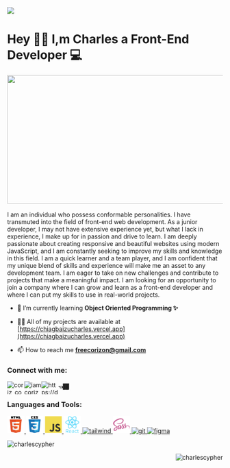 <div id="header" align="left">
  <img src="https://media2.giphy.com/media/ES9cAJlcxblRESzOH1/giphy.gif?cid=ecf05e47nk1r284m9t42grnsru664fnb5vz6dlro7pdwe294&rid=giphy.gif&ct=g" width="100"/>
</div>
<h1 align="left">Hey 👋🏾 I,m Charles a Front-End Developer 💻</h1>
<div align="left">
  <img src="https://media1.giphy.com/media/v1.Y2lkPTc5MGI3NjExZmI4MTcwNzcxNzA1OTExMDY1NmE3YzI2NTNhOGIwZWI0YmFmZWMzOSZjdD1n/FNfcWhlz0GTkzcnZWh/giphy.gif" width="600" height="300"/>
</div>
<p align="left">I am an individual who possess conformable personalities. I have transmuted into the field of front-end web development. As a junior developer, I may not have extensive experience yet, but what I lack in experience, I make up for in passion and drive to learn. I am deeply passionate about creating responsive and beautiful websites using modern JavaScript, and I am constantly seeking to improve my skills and knowledge in this field. I am a quick learner and a team player, and I am confident that my unique blend of skills and experience will make me an asset to any development team. I am eager to take on new challenges and contribute to projects that make a meaningful impact. I am looking for an opportunity to join a company where I can grow and learn as a front-end developer and where I can put my skills to use in real-world projects.</p>

- 🌱 I’m currently learning **Object Oriented Programming ✨**

- 👨‍💻 All of my projects are available at [https://chiagbaizucharles.vercel.app](https://chiagbaizucharles.vercel.app)

- 📫 How to reach me **freecorizon@gmail.com**

<h3 align="left">Connect with me:</h3>
<p align="left">
<!-- <a href="https://dev.to/charlescypher" target="blank"><img align="left" src="https://raw.githubusercontent.com/rahuldkjain/github-profile-readme-generator/master/src/images/icons/Social/devto.svg" alt="charlescypher" height="30" width="40" /></a> -->
<a href="https://twitter.com/coriz_coder" target="blank"><img align="left" src="https://raw.githubusercontent.com/rahuldkjain/github-profile-readme-generator/master/src/images/icons/Social/twitter.svg" alt="coriz_coder" height="30" width="40" /></a>
<a href="https://instagram.com/iamcorizon" target="blank"><img align="left" src="https://raw.githubusercontent.com/rahuldkjain/github-profile-readme-generator/master/src/images/icons/Social/instagram.svg" alt="iamcorizon" height="30" width="40" /></a>
<a href="https://discord.gg/https://discord.gg/sA9P3XgQ" target="blank"><img align="left" src="https://raw.githubusercontent.com/rahuldkjain/github-profile-readme-generator/master/src/images/icons/Social/discord.svg" alt="https://discord.gg/sA9P3XgQ" height="30" width="40" /></a>
</p>

<h4 align="left">👈🏾</h4>

<h3 align="left">Languages and Tools:</h3>
<p align="left"> <a href="https://www.w3.org/html/" target="_blank" rel="noreferrer"> <img src="https://raw.githubusercontent.com/devicons/devicon/master/icons/html5/html5-original-wordmark.svg" alt="html5" width="40" height="40"/> </a>
  <a href="https://www.w3schools.com/css/" target="_blank" rel="noreferrer"> <img src="https://raw.githubusercontent.com/devicons/devicon/master/icons/css3/css3-original-wordmark.svg" alt="css3" width="40" height="40"/> </a>
  <a href="https://developer.mozilla.org/en-US/docs/Web/JavaScript" target="_blank" rel="noreferrer"> <img src="https://raw.githubusercontent.com/devicons/devicon/master/icons/javascript/javascript-original.svg" alt="javascript" width="40" height="40"/> </a>
  <a href="https://reactjs.org/" target="_blank" rel="noreferrer"> <img src="https://raw.githubusercontent.com/devicons/devicon/master/icons/react/react-original-wordmark.svg" alt="react" width="40" height="40"/> </a>
  <a href="https://tailwindcss.com/" target="_blank" rel="noreferrer"> <img src="https://www.vectorlogo.zone/logos/tailwindcss/tailwindcss-icon.svg" alt="tailwind" width="40" height="40"/> </a>
  <a href="https://sass-lang.com" target="_blank" rel="noreferrer"> <img src="https://raw.githubusercontent.com/devicons/devicon/master/icons/sass/sass-original.svg" alt="sass" width="40" height="40"/> </a>
  <a href="https://git-scm.com/" target="_blank" rel="noreferrer"> <img src="https://www.vectorlogo.zone/logos/git-scm/git-scm-icon.svg" alt="git" width="40" height="40"/> </a>
  <a href="https://www.figma.com/" target="_blank" rel="noreferrer"> <img src="https://www.vectorlogo.zone/logos/figma/figma-icon.svg" alt="figma" width="40" height="40"/> </a>
<!--    <a href="https://www.adobe.com/in/products/illustrator.html" target="_blank" rel="noreferrer"> <img src="https://www.vectorlogo.zone/logos/adobe_illustrator/adobe_illustrator-icon.svg" alt="illustrator" width="40" height="40"/> </a> -->
<!--   <a href="https://www.blender.org/" target="_blank" rel="noreferrer"> <img src="https://download.blender.org/branding/community/blender_community_badge_white.svg" alt="blender" width="40" height="40"/> </a>  -->
</p>

<p>&nbsp;<img align="left" src="https://github-readme-stats.vercel.app/api?username=charlescypher&show_icons=true&locale=en" alt="charlescypher" /></p>

<p><img align="right" src="https://github-readme-streak-stats.herokuapp.com/?user=charlescypher&" alt="charlescypher" /></p>

